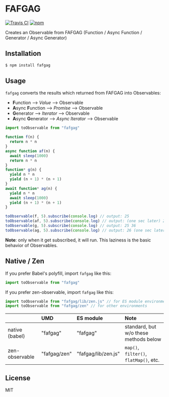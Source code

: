# FAFGAG

[![Travis CI](https://travis-ci.com/cognitom/fafgag.svg?branch=master)](https://travis-ci.com/cognitom/fafgag)
[![npm](https://img.shields.io/npm/v/fafgag.svg)](https://www.npmjs.org/package/fafgag)

Creates an Observable from FAFGAG (Function / Async Function / Generator / Async Generator)

## Installation

```bash
$ npm install fafgag
```

## Usage

`fafgag` converts the results which returned from FAFGAG into Observables:

- **F**unction --> *Value* --> Observable
- **A**sync **F**unction --> *Promise* --> Observable
- **G**enerator --> *Iterator* --> Observable
- **A**sync **G**enerator --> *Async Iterator* --> Observable

```javascript
import toObservable from "fafgag"

function f(n) {
  return n * n
}
async function af(n) {
  await sleep(1000)
  return n * n
}
function* g(n) {
  yield n * n
  yield (n + 1) * (n + 1)
}
await function* ag(n) {
  yield n * n
  await sleep(1000)
  yield (n + 1) * (n + 1)
}

toObservable(f, 5).subscribe(console.log) // output: 25
toObservable(af, 5).subscribe(console.log) // output: (one sec later) 25
toObservable(g, 5).subscribe(console.log) // output: 25 36
toObservable(ag, 5).subscribe(console.log) // output: 26 (one sec later) 36
```

**Note**: only when it get subscribed, it will run. This laziness is the basic behavior of Observables.

## Native / Zen

If you prefer Babel's polyfill, import `fafgag` like this:

```javascript
import toObservable from "fafgag"
```

If you prefer zen-observable, import `fafgag` like this:

```javascript
import toObservable from "fafgag/lib/zen.js" // for ES module environment
import toObservable from "fafgag/zen" // for other environments
```

|  | UMD | ES module | Note |
| :-- | :-- | :-- | :-- |
| native (babel) | "fafgag" | "fafgag" | standard, but w/o these methods below |
| zen-observable | "fafgag/zen" | "fafgag/lib/zen.js" | `map()`, `filter()`, `flatMap()`, etc. |

## License

MIT
